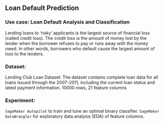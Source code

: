 ## Loan Default Prediction

### Use case: Loan Default Analysis and Classification
Lending loans to ‘risky’ applicants is the largest source of financial loss (called credit loss). The credit loss is the amount of money lost by the lender when the borrower refuses to pay or runs away with the money owed. In other words, borrowers who default cause the largest amount of loss to the lenders.

### Dataset:
Lending Club Loan Dataset: The dataset contains complete loan data for all loans issued through the 2007–2011, including the current loan status and latest payment information.
10000 rows, 21 feature columns

### Experiment:
`SageMaker Autopilot` to train and tune an optimal binary classifier.
`SageMaker DataWrangler` for exploratory data analysis (EDA) of feature columns.